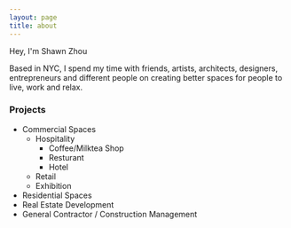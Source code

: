 ```yaml
---
layout: page
title: about
---
```


Hey, I'm Shawn Zhou

Based in NYC, I spend my time with friends, artists, architects, designers, entrepreneurs and different people on creating better spaces for people to live, work and relax.

### Projects

- Commercial Spaces
  - Hospitality
    - Coffee/Milktea Shop
    - Resturant
    - Hotel 
  - Retail
  - Exhibition
- Residential Spaces
- Real Estate Development
- General Contractor / Construction Management
